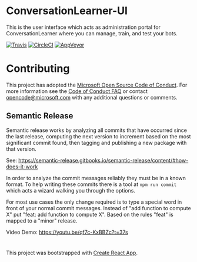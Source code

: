 # ConversationLearner-UI

This is the user interface which acts as administration portal for ConversationLearner where you can manage, train, and test your bots.

[![Travis](https://travis-ci.org/Microsoft/ConversationLearner-UI.svg?branch=master)](https://travis-ci.com/Microsoft/ConversationLearner-UI)
[![CircleCI](https://circleci.com/gh/Microsoft/ConversationLearner-UI.svg?style=shield)](https://circleci.com/gh/Microsoft/ConversationLearner-UI)
[![AppVeyor](https://ci.appveyor.com/api/projects/status/github/Microsoft/ConversationLearner-UI?branch=master&svg=true)](https://ci.appveyor.com/project/conversationlearner/conversationlearner-ui)

# Contributing

This project has adopted the [Microsoft Open Source Code of Conduct](https://opensource.microsoft.com/codeofconduct/). For more information see the [Code of Conduct FAQ](https://opensource.microsoft.com/codeofconduct/faq/) or contact [opencode@microsoft.com](mailto:opencode@microsoft.com) with any additional questions or comments.

## Semantic Release

Semantic release works by analyzing all commits that have occurred since the last release, computing the next version to increment based on the most significant commit found, then tagging and publishing a new package with that version.

See: https://semantic-release.gitbooks.io/semantic-release/content/#how-does-it-work

In order to analyze the commit messages reliably they must be in a known format.  To help writing these commits there is a tool at `npm run commit` which acts a wizard walking you through the options.

For most use cases the only change required is to type a special word in front of your normal commit messages. Instead of "add function to compute X" put "feat: add function to compute X".  Based on the rules "feat" is mapped to a "minor" release.

Video Demo: https://youtu.be/qf7c-KxBBZc?t=37s

#

This project was bootstrapped with [Create React App](https://github.com/facebook/create-react-app).

